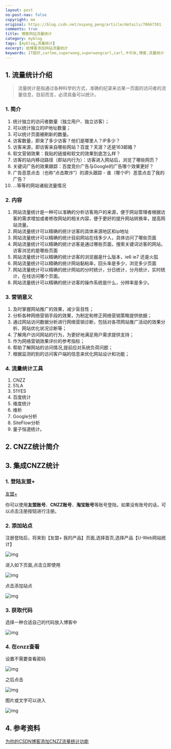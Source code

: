 ```yaml
---
layout: post
no-post-nav: false 
copyright: me
original: https://blog.csdn.net/ouyang_peng/article/details/70667301
comments: true
title: 博客网站流量统计
category: myblog
tags: [myblog,流量统计]
excerpt: 给博客添加网站流量统计
keywords: IT超仔,carlme,superwang,superwangcarl,carl,卡尔米,博客,流量统计
---
```


## 1. 流量统计介绍

> 流量统计是指通过各种科学的方式，准确的纪录来访某一页面的访问者的流量信息，目前而言，必须具备可以统计。

### 1. 简介

1. 统计独立的访问者数量（独立用户、独立访客）；
2. 可以统计独立的IP地址数量；
3. 可以统计页面被刷新的数量。
4. 访客数量，即来了多少访客？他们是哪里人？IP多少？
5. 访客来源，即访客来自哪些网站？百度？天涯？还是163邮箱？
6. 软文营销效果：我贴的链接和软文的效果到底怎么样？
7. 访客的站内移动路径（即站内行为）：访客进入网站后，浏览了哪些网页？
8. 关键词广告的效果跟踪：百度竞价广告与Google的广告哪个效果更好？
9. 广告恶意点击（也称“点击欺诈”）的源头跟踪 - 谁（哪个IP）恶意点击了我的广告？
10. …等等的网站诸般流量情况

### 2. 内容

1. 网站流量统计是一种可以准确的分析访客用户的来源，便于网站管理者根据访客的需求增加或者修改网站的相关内容，便于更好的提升网站转换率，提高网站流量。
2. 网站流量统计可以精确的统计访客的具体来源地区和ip地址
3. 网站流量统计可以精确的统计目前网站在线多少人，具体访问了哪些页面
4. 网站流量统计可以精确的统计访客是通过哪些页面，搜索关键词访客的网站，访客浏览的是哪些页面
5. 网站流量统计可以精确的统计访客的浏览器是什么版本，ie6 ie7 还是火狐
6. 网站流量统计可以精确的统计网站黏粘率，回头率是多少，浏览多少页面
7. 网站流量统计可以精确的统计网站的分时统计，分日统计，分月统计，实时统计，在线访问哪个页面。
8. 网站流量统计可以精确的统计访客的操作系统是什么，分辨率是多少。

### 3. 营销意义

1. 及时掌握网站推广的效果，减少盲目性；
2. 分析各种网络营销手段的效果，为制定和修正网络营销策略提供依据；
3. 通过网站访问数据分析进行网络营销诊断，包括对各项网站推广活动的效果分析、网站优化状况诊断等；
4. 了解用户访问网站的行为，为更好地满足用户需求提供支持；
5. 作为网络营销效果评价的参考指标；
6. 帮助了解网站的访问情况,提前应对系统负荷问题；
7. 根据监测的到的访问客户端的信息来优化网站设计和功能；

### 4. 流量统计工具

1. CNZZ
2. 51LA
3. 51YES
4. 百度统计
5. 维度统计
6. 维析
7. Google分析
8. SiteFlow分析
9. 量子恒道统计。

## 2. CNZZ统计简介

## 3. 集成CNZZ统计

### 1. 登陆友盟+

[友盟+](http://www.umeng.com/)

你可以使用**友盟账号**、**CNZZ账号**、**淘宝账号**等账号登陆，如果没有账号的话，可以点击注册按钮进行注册。

### 2. 添加站点

注册登陆后，将来到【友盟+ 我的产品】页面,选择首页,选择产品【U-Web网站统计】

![img]({{site.cdn}}assets/images/blog/2019/20190409191342.png)

进入如下页面,点击立即使用

![img]({{site.cdn}}assets/images/blog/2019/20190409191446.png)

点击添加站点

![img]({{site.cdn}}assets/images/blog/2019/20190409191717.png)

### 3. 获取代码

选择一种合适自己的代码放入博客中

![img]({{site.cdn}}assets/images/blog/2019/20190409192204.png)

### 4. 在cnzz查看

设置不需要查看密码

![img]({{site.cdn}}assets/images/blog/2019/20190409194537.png)

之后点击

![img]({{site.cdn}}assets/images/blog/2019/20190409194455.png)

图片或文字可以进入

![img]({{site.cdn}}assets/images/blog/2019/20190409194346.png)

## 4. 参考资料

[为你的CSDN博客添加CNZZ流量统计功能](https://blog.csdn.net/ouyang_peng/article/details/70667301)